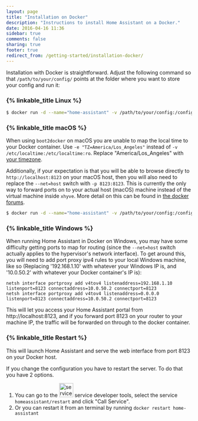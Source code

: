 ```yaml
---
layout: page
title: "Installation on Docker"
description: "Instructions to install Home Assistant on a Docker."
date: 2016-04-16 11:36
sidebar: true
comments: false
sharing: true
footer: true
redirect_from: /getting-started/installation-docker/
---
```


Installation with Docker is straightforward. Adjust the following command so that `/path/to/your/config/` points at the folder where you want to store your config and run it:

### {% linkable_title Linux %}

```bash
$ docker run -d --name="home-assistant" -v /path/to/your/config:/config -v /etc/localtime:/etc/localtime:ro --net=host homeassistant/home-assistant
```

### {% linkable_title macOS %}

When using `boot2docker` on macOS you are unable to map the local time to your Docker container. Use `-e "TZ=America/Los_Angeles"` instead of `-v /etc/localtime:/etc/localtime:ro`. Replace "America/Los_Angeles" with [your timezone](http://en.wikipedia.org/wiki/List_of_tz_database_time_zones).

Additionally, if your expectation is that you will be able to browse directly to `http://localhost:8123` on your macOS host, then you will also need to replace the `--net=host` switch with `-p 8123:8123`. This is currently the only way to forward ports on to your actual host (macOS) machine instead of the virtual machine inside `xhyve`. More detail on this can be found in [the docker forums](https://forums.docker.com/t/should-docker-run-net-host-work/14215/10).

```bash
$ docker run -d --name="home-assistant" -v /path/to/your/config:/config -e "TZ=America/Los_Angeles" -p 8123:8123 homeassistant/home-assistant
```

### {% linkable_title Windows %}

When running Home Assistant in Docker on Windows, you may have some difficulty getting ports to map for routing (since the `--net=host` switch actually applies to the hypervisor's network interface). To get around this, you will need to add port proxy ipv4 rules to your local Windows machine, like so (Replacing '192.168.1.10' with whatever your Windows IP is, and '10.0.50.2' with whatever your Docker container's IP is):
```
netsh interface portproxy add v4tov4 listenaddress=192.168.1.10 listenport=8123 connectaddress=10.0.50.2 connectport=8123
netsh interface portproxy add v4tov4 listenaddress=0.0.0.0 listenport=8123 connectaddress=10.0.50.2 connectport=8123
```

This will let you access your Home Assistant portal from http://localhost:8123, and if you forward port 8123 on your router to your machine IP, the traffic will be forwarded on through to the docker container.


### {% linkable_title Restart %}

This will launch Home Assistant and serve the web interface from port 8123 on your Docker host.

If you change the configuration you have to restart the server. To do that you have 2 options.

 1. You can go to the <img src='/images/screenshots/developer-tool-services-icon.png' alt='service developer tool icon' class="no-shadow" height="38" /> service developer tools, select the service `homeassistant/restart` and click "Call Service".
 2. Or you can restart it from an terminal by running `docker restart home-assistant`
